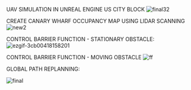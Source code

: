 UAV SIMULATION IN UNREAL ENGINE US CITY BLOCK
![final32](https://github.com/user-attachments/assets/4c1c3b47-5627-40f2-ac64-cb060aca1d1e)

CREATE CANARY WHARF OCCUPANCY MAP USING LIDAR SCANNING
![new2](https://github.com/user-attachments/assets/e0c1ffee-3b24-4974-b012-c5d7bf11d966)

CONTROL BARRIER FUNCTION - STATIONARY OBSTACLE:
![ezgif-3cb00418158201](https://github.com/user-attachments/assets/d2760663-a2e2-4642-b791-c6c80cf3636e)


CONTROL BARRIER FUNCTION - MOVING OBSTACLE
![ff](https://github.com/user-attachments/assets/c77378af-72ae-467d-b09b-72c483262c61)

GLOBAL PATH REPLANNING:

![final](https://github.com/user-attachments/assets/c1688356-a67e-432d-bf88-123f439cbade)



